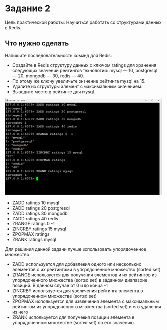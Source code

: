 # Задание 2

Цель практической работы:
Научиться работать со структурами данных в Redis.

## Что нужно сделать

Напишите последовательность команд для Redis:

* Создайте в Redis структуру данных с ключом ratings для хранения следующих значений рейтингов технологий: 
mysql — 10, postgresql — 20, mongodb — 30, redis — 40.
* По этому же ключу увеличьте значение рейтинга mysql на 15.
* Удалите из структуры элемент с максимальным значением.
* Выведите место в рейтинге для mysql.

![task2](./img/Screenshot_1424.png)

* ZADD ratings 10 mysql
* ZADD ratings 20 postgresql
* ZADD ratings 30 mongodb
* ZADD ratings 40 redis
* ZRANGE ratings 0 -1
* ZINCRBY ratings 15 mysql
* ZPOPMAX ratings
* ZRANK ratings mysql

Для решиния данной задачи лучше использовать упорядоченное множество

* ZADD используется для добавления одного или нескольких элементов с их рейтингами в упорядоченное множество (sorted set)
* ZRANGE используется для получения элементов и их рейтингов из упорядоченного множества (sorted set) в 
заданном диапазоне позиций. В данном случае от 0 и до конца -1
* ZINCRBY используется для увеличения рейтинга элемента в упорядоченном множестве (sorted set)
* ZPOPMAX используется для извлечения элемента с максимальным рейтингом из упорядоченного множества (sorted set) и
его удаления из него
* ZRANK используется для получения позиции элемента в упорядоченном множестве (sorted set) по его значению.
